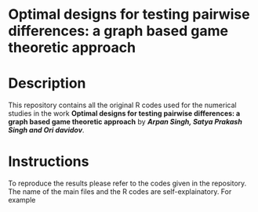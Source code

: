 # Optimal designs for testing pairwise differences: a graph based game theoretic approach

# Description
This repository contains all the original R codes used for the numerical studies in the work **Optimal designs for testing pairwise differences: a graph based game theoretic approach** by **_Arpan Singh, Satya Prakash Singh and Ori davidov_**.

# Instructions
To reproduce the results please refer to the codes given in the repository. The name of the main files and the R codes are self-explainatory. For example  


